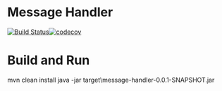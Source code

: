 # Message Handler
[![Build Status](https://travis-ci.org/guilherme-marcos-vieira/message-handler.svg?branch=master)](https://travis-ci.org/guilherme-marcos-vieira/message-handler)[![codecov](https://codecov.io/gh/guilherme-marcos-vieira/message-handler/branch/master/graph/badge.svg)](https://codecov.io/gh/guilherme-marcos-vieira/message-handler)
# Build and Run
mvn clean install
java -jar target\message-handler-0.0.1-SNAPSHOT.jar

